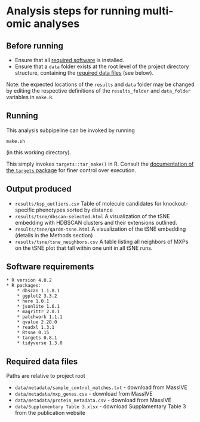 # Analysis steps for running multi-omic analyses

## Before running

* Ensure that all [required software](#software-requirements) is installed.
* Ensure that a `data` folder exists at the root level of the project directory structure, containing the [required data files](#required-data-files) (see below).

Note: the expected locations of the `results` and `data` folder may be changed by editing the respective definitions of the `results_folder` and `data_folder` variables in `make.R`.

## Running

This analysis subpipeline can be invoked by running

```
make.sh
```

(in this working directory).

This simply invokes `targets::tar_make()` in R.
Consult the [documentation of the `targets` package](https://books.ropensci.org/targets) for finer control over execution.

## Output produced

* `results/ksp_outliers.csv` Table of molecule candidates for knockout-specific phenotypes sorted by distance
* `results/tsne/dbscan-selected.html` A visualization of the tSNE embedding with HDBSCAN clusters and their extensions outlined.
* `results/tsne/qardm-tsne.html` A visualization of the tSNE embedding (details in the Methods section)
* `results/tsne/tsne_neighbors.csv` A table listing all neighbors of MXPs on the tSNE plot that fall within one unit in all tSNE runs.

## Software requirements

    * R version 4.0.2
    * R packages:
        * dbscan 1.1.8.1
        * ggplot2 3.3.2
        * here 1.0.1
        * jsonlite 1.6.1
        * magrittr 2.0.1
        * patchwork 1.1.1
        * qvalue 2.20.0
        * readxl 1.3.1
        * Rtsne 0.15
        * targets 0.8.1
        * tidyverse 1.3.0

## Required data files
Paths are relative to project root

* `data/metadata/sample_control_matches.txt` - download from MassIVE
* `data/metadata/mxp_genes.csv` - download from MassIVE
* `data/metadata/protein_metadata.csv` - download from MassIVE
* `data/Supplementary Table 3.xlsx` - download Supplamentary Table 3 from the publication website

